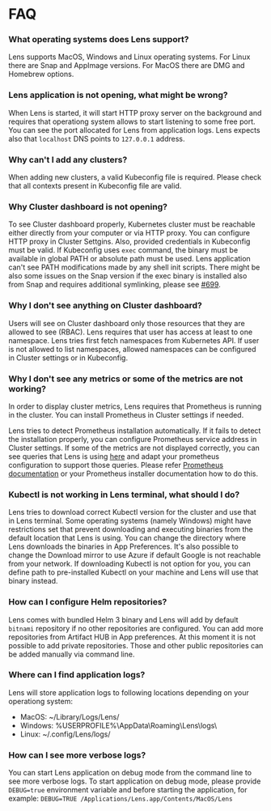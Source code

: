 # FAQ

### What operating systems does Lens support?

Lens supports MacOS, Windows and Linux operating systems. For Linux there are Snap and AppImage versions. For MacOS there are DMG and Homebrew options.

### Lens application is not opening, what might be wrong?

When Lens is started, it will start HTTP proxy server on the background and requires that operationg system allows to start listening to some free port. You can see the port allocated for Lens from application logs. Lens expects also that `localhost` DNS points to `127.0.0.1` address.

### Why can't I add any clusters?

When adding new clusters, a valid Kubeconfig file is required. Please check that all contexts present in Kubeconfig file are valid.

### Why Cluster dashboard is not opening?

To see Cluster dashboard properly, Kubernetes cluster must be reachable either directly from your computer or via HTTP proxy. You can configure HTTP proxy in Cluster Settgins. Also, provided credentials in Kubeconfig must be valid. If Kubeconfig uses `exec` command, the binary must be available in global PATH or absolute path must be used. Lens application can't see PATH modifications made by any shell init scripts. There might be also some issues on the Snap version if the exec binary is installed also from Snap and requires additional symlinking, please see [#699](https://github.com/lensapp/lens/issues/699).

### Why I don't see anything on Cluster dashboard?

Users will see on Cluster dashboard only those resources that they are allowed to see (RBAC). Lens requires that user has access at least to one namespace. Lens tries first fetch namespaces from Kubernetes API. If user is not allowed to list namespaces, allowed namespaces can be configured in Cluster settings or in Kubeconfig.

### Why I don't see any metrics or some of the metrics are not working?

In order to display cluster metrics, Lens requires that Prometheus is running in the cluster. You can install Prometheus in Cluster settings if needed.

Lens tries to detect Prometheus installation automatically. If it fails to detect the installation properly, you can configure Prometheus service address in Cluster settings. If some of the metrics are not displayed correctly, you can see queries that Lens is using [here](https://github.com/lensapp/lens/tree/master/src/main/prometheus) and adapt your prometheus configuration to support those queries. Please refer [Prometheus documentation](https://prometheus.io/docs/prometheus/latest/configuration/configuration/) or your Prometheus installer documentation how to do this.

### Kubectl is not working in Lens terminal, what should I do?

Lens tries to download correct Kubectl version for the cluster and use that in Lens terminal. Some operating systems (namely Windows) might have restrictions set that prevent downloading and executing binaries from the default location that Lens is using. You can change the directory where Lens downloads the binaries in App Preferences. It's also possible to change the Download mirror to use Azure if default Google is not reachable from your network. If downloading Kubectl is not option for you, you can define path to pre-installed Kubectl on your machine and Lens will use that binary instead.

### How can I configure Helm repositories?

Lens comes with bundled Helm 3 binary and Lens will add by default `bitnami` repository if no other repositories are configured. You can add more repositories from Artifact HUB in App preferences. At this moment it is not possible to add private repositories. Those and other public repositories can be added manually via command line.

### Where can I find application logs?

Lens will store application logs to following locations depending on your operationg system:
- MacOS: ~/Library/Logs/Lens/
- Windows: %USERPROFILE%\AppData\Roaming\Lens\logs\
- Linux: ~/.config/Lens/logs/

### How can I see more verbose logs?

You can start Lens application on debug mode from the command line to see more verbose logs. To start application on debug mode, please provide `DEBUG=true` environment variable and before starting the application, for example: `DEBUG=TRUE /Applications/Lens.app/Contents/MacOS/Lens`